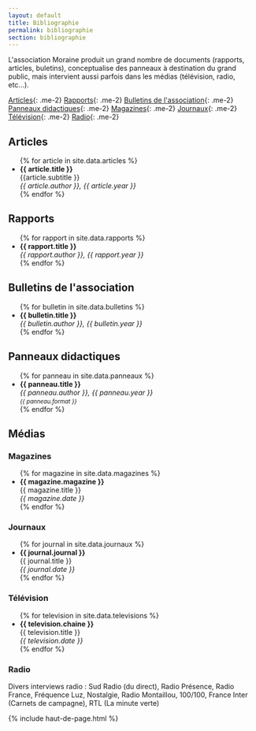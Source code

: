 ```yaml
---
layout: default
title: Bibliographie
permalink: bibliographie
section: bibliographie
---
```


L'association Moraine produit un grand nombre de documents (rapports, articles, buletins), conceptualise des panneaux à destination du grand public, mais intervient aussi parfois dans les médias (télévision, radio, etc...).

[Articles](#articles){: .me-2}
[Rapports](#rapports){: .me-2}
[Bulletins de l'association](#bulletins-de-lassociation){: .me-2}
[Panneaux didactiques](#panneaux-didactiques){: .me-2}
[Magazines](#magazines){: .me-2}
[Journaux](#journaux){: .me-2}
[Télévision](#télévision){: .me-2}
[Radio](#radio){: .me-2}


## Articles

<ul>
    {% for article in site.data.articles %}
    <li>
        <b>
        {{ article.title }}
        </b>
        <br>
        {{article.subtitle }}
        <br>
        <em>
        {{ article.author }}, {{ article.year }}
        </em>
    </li>
    {% endfor %}
</ul>

## Rapports

<ul>
    {% for rapport in site.data.rapports %}
    <li>
        <b>
        {{ rapport.title }}
        </b>
        <br>
        <em>
        {{ rapport.author }}, {{ rapport.year }}
        </em>
    </li>
    {% endfor %}
</ul>

## Bulletins de l'association

<ul>
    {% for bulletin in site.data.bulletins %}
    <li>
        <b>
        {{ bulletin.title }}
        </b>
        <br>
        <em>
        {{ bulletin.author }}, {{ bulletin.year }}
        </em>
    </li>
    {% endfor %}
</ul>

## Panneaux didactiques

<ul>
    {% for panneau in site.data.panneaux %}
    <li>
        <b>
        {{ panneau.title }}
        </b>
        <br>
        <em>
        {{ panneau.author }}, {{ panneau.year }}
        <br>
        <small class="text-muted">{{ panneau.format }}</small>
        </em>
    </li>
    {% endfor %}
</ul>

## Médias

### Magazines
<ul>
    {% for magazine in site.data.magazines %}
    <li>
        <b>
        {{ magazine.magazine }}
        </b>
        <br>
        {{ magazine.title }}
        <br>
        <em>
        {{ magazine.date }}
        </em>
    </li>
    {% endfor %}
</ul>

### Journaux

<ul>
    {% for journal in site.data.journaux %}
    <li>
        <b>
        {{ journal.journal }}
        </b>
        <br>
        {{ journal.title }}
        <br>
        <em>
        {{ journal.date }}
        </em>
    </li>
    {% endfor %}
</ul>

### Télévision

<ul>
    {% for television in site.data.televisions %}
    <li>
        <b>
        {{ television.chaine }}
        </b>
        <br>
        {{ television.title }}
        <br>
        <em>
        {{ television.date }}
        </em>
    </li>
    {% endfor %}
</ul>

### Radio

Divers interviews radio : Sud Radio (du direct), Radio Présence, Radio France, Fréquence Luz, Nostalgie, Radio Montaillou, 100/100, France Inter (Carnets de campagne), RTL (La minute verte)


{% include haut-de-page.html %}
